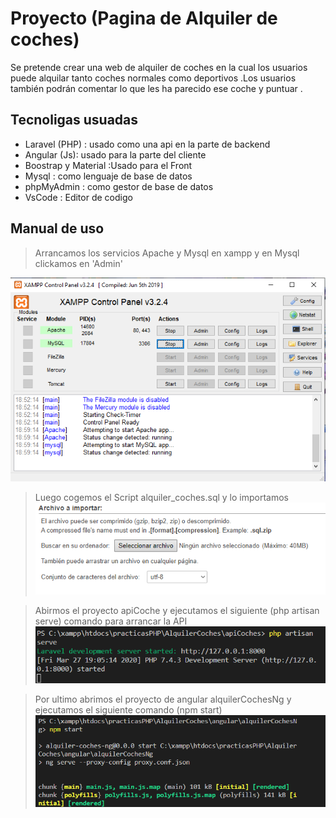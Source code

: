 # Proyecto (Pagina de Alquiler de coches)
Se pretende crear una web de alquiler de coches en la cual los usuarios puede alquilar tanto coches normales como deportivos .Los usuarios también podrán comentar lo que les ha parecido ese coche y puntuar .


## Tecnoligas usuadas

* Laravel (PHP) : usado como una api en  la parte de backend 
* Angular (Js): usado para la parte del cliente 
* Boostrap y Material :Usado para el Front
* Mysql : como lenguaje de base de datos
* phpMyAdmin : como gestor de base de datos
* VsCode : Editor de codigo

## Manual de uso

>Arrancamos los servicios Apache y Mysql en xampp y en Mysql clickamos en 'Admin'

![img](./images/01.PNG)

>Luego cogemos el Script alquiler_coches.sql y lo importamos
![img](./images/02.PNG)

>Abirmos el proyecto apiCoche y ejecutamos el siguiente (php artisan serve) comando para arrancar la API 
![img](./images/03.PNG)

>Por ultimo abrimos el proyecto de angular alquilerCochesNg y ejecutamos el siguiente comando (npm start)
![img](./images/04.PNG)
